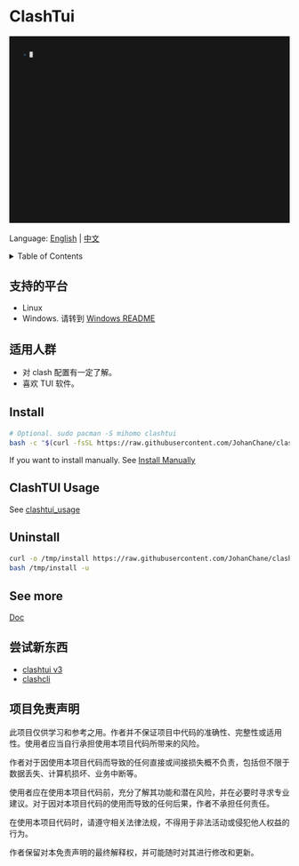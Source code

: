 # ClashTui

![Demo](./Assets/clashtui_demo.gif)

Language: [English](./README.md) | [中文](./README_ZH.md)

<details>
<summary>Table of Contents</summary>
<!-- vim-markdown-toc GFM -->

* [支持的平台](#支持的平台)
* [适用人群](#适用人群)
* [Install](#install)
* [ClashTUI Usage](#clashtui-usage)
* [Uninstall](#uninstall)
* [See more](#see-more)
* [尝试新东西](#尝试新东西)
* [项目免责声明](#项目免责声明)

<!-- vim-markdown-toc -->
</details>

## 支持的平台

-   Linux
-   Windows. 请转到 [Windows README](https://github.com/JohanChane/clashtui/blob/win/README_ZH.md)

## 适用人群

-   对 clash 配置有一定了解。
-   喜欢 TUI 软件。

## Install

```sh
# Optional. sudo pacman -S mihomo clashtui
bash -c "$(curl -fsSL https://raw.githubusercontent.com/JohanChane/clashtui/refs/heads/main/install)"
```

If you want to install manually. See [Install Manually](./Doc/install_clashtui_manually.md)

## ClashTUI Usage

See [clashtui_usage](./Doc/clashtui_usage.md)

## Uninstall

```sh
curl -o /tmp/install https://raw.githubusercontent.com/JohanChane/clashtui/refs/heads/main/install
bash /tmp/install -u
```
## See more

[Doc](./Doc)

## 尝试新东西

-   [clashtui v3](https://github.com/JohanChane/clashtui/tree/master)
-   [clashcli](https://github.com/JohanChane/clashtui/tree/aio)

## 项目免责声明

此项目仅供学习和参考之用。作者并不保证项目中代码的准确性、完整性或适用性。使用者应当自行承担使用本项目代码所带来的风险。

作者对于因使用本项目代码而导致的任何直接或间接损失概不负责，包括但不限于数据丢失、计算机损坏、业务中断等。

使用者应在使用本项目代码前，充分了解其功能和潜在风险，并在必要时寻求专业建议。对于因对本项目代码的使用而导致的任何后果，作者不承担任何责任。

在使用本项目代码时，请遵守相关法律法规，不得用于非法活动或侵犯他人权益的行为。

作者保留对本免责声明的最终解释权，并可能随时对其进行修改和更新。
